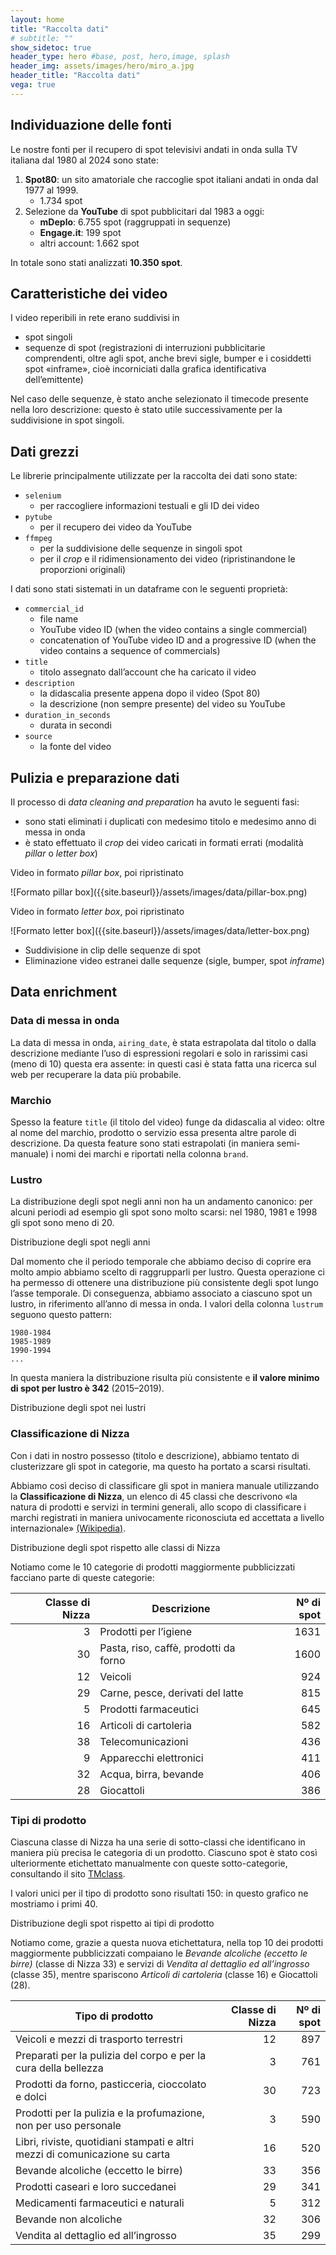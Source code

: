 ```yaml
---
layout: home
title: "Raccolta dati"
# subtitle: ""
show_sidetoc: true
header_type: hero #base, post, hero,image, splash
header_img: assets/images/hero/miro_a.jpg
header_title: "Raccolta dati"
vega: true
---
```


## Individuazione delle fonti

Le nostre fonti per il recupero di spot televisivi andati in onda sulla TV italiana dal 1980 al 2024 sono state:

1. **Spot80**: un sito amatoriale che raccoglie spot italiani andati in onda dal 1977 al 1999.
    - 1.734 spot
2. Selezione da **YouTube** di spot pubblicitari dal 1983 a oggi:
    - **mDeplo**: 6.755 spot (raggruppati in sequenze)
    - **Engage.it**: 199 spot
    - altri account: 1.662 spot

In totale sono stati analizzati **10.350 spot**.

## Caratteristiche dei video

I video reperibili in rete erano suddivisi in

- spot singoli
- sequenze di spot (registrazioni di interruzioni pubblicitarie comprendenti, oltre agli spot, anche brevi sigle,
  bumper e i cosiddetti spot «inframe», cioè incorniciati dalla grafica identificativa dell’emittente)

Nel caso delle sequenze, è stato anche selezionato il timecode presente nella loro descrizione:
questo è stato utile successivamente per la suddivisione in spot singoli.

## Dati grezzi

Le librerie principalmente utilizzate per la raccolta dei dati sono state:

- `selenium`
    - per raccogliere informazioni testuali e gli ID dei video
- `pytube`
    - per il recupero dei video da YouTube
- `ffmpeg`
    - per la suddivisione delle sequenze in singoli spot
    - per il _crop_ e il ridimensionamento dei video (ripristinandone le proporzioni originali)

I dati sono stati sistemati in un dataframe con le seguenti proprietà:

- `commercial_id`
    - file name
    - YouTube video ID (when the video contains a single commercial)
    - concatenation of YouTube video ID and a progressive ID (when the video contains a sequence of commercials)
- `title`
    - titolo assegnato dall’account che ha caricato il video
- `description`
    - la didascalia presente appena dopo il video (Spot 80)
    - la descrizione (non sempre presente) del video su YouTube
- `duration_in_seconds`
    - durata in secondi
- `source`
    - la fonte del video

## Pulizia e preparazione dati

Il processo di _data cleaning and preparation_ ha avuto le seguenti fasi:

- sono stati eliminati i duplicati con medesimo titolo e medesimo anno di messa in onda
- è stato effettuato il _crop_ dei video caricati in formati errati (modalità _pillar_ o _letter box_)

<p class="caption">Video in formato <em>pillar box</em>, poi ripristinato</p>
![Formato pillar box]({{site.baseurl}}/assets/images/data/pillar-box.png)

<p class="caption">Video in formato <em>letter box</em>, poi ripristinato</p>
![Formato letter box]({{site.baseurl}}/assets/images/data/letter-box.png)

- Suddivisione in clip delle sequenze di spot
- Eliminazione video estranei dalle sequenze (sigle, bumper, spot _inframe_)

## Data enrichment

### Data di messa in onda

La data di messa in onda, `airing_date`, è stata estrapolata dal titolo o dalla descrizione mediante l’uso di
espressioni
regolari e solo in rarissimi casi (meno di 10) questa era assente: in questi casi è stata fatta una ricerca sul web per
recuperare la data più probabile.

### Marchio

Spesso la feature `title` (il titolo del video) funge da didascalia al video: oltre al nome del marchio, prodotto o
servizio essa presenta altre parole di descrizione. Da questa feature sono stati estrapolati (in maniera
semi-manuale) i nomi dei marchi e riportati nella colonna `brand`.

### Lustro

La distribuzione degli spot negli anni non ha un andamento canonico: per alcuni periodi ad esempio gli spot sono molto
scarsi: nel 1980, 1981 e 1998 gli spot sono meno di 20.

<p class="caption">
Distribuzione degli spot negli anni
</p>
<vegachart schema-url="{{site.baseurl}}/assets/charts/data_charts/commercial_distribution_per_year.json" style="width: 100%; height:640px;"></vegachart>

Dal momento che il periodo temporale che abbiamo deciso di coprire era molto ampio abbiamo scelto di raggrupparli per
lustro. Questa operazione ci ha permesso di ottenere una distribuzione più consistente degli spot lungo l’asse
temporale. Di conseguenza, abbiamo associato a ciascuno spot un lustro, in riferimento all’anno di messa in onda.
I valori della colonna `lustrum` seguono questo pattern:

```
1980-1984
1985-1989
1990-1994
...
```

In questa maniera la distribuzione risulta più consistente e **il valore minimo di spot per lustro è 342** (2015–2019).

<p class="caption">Distribuzione degli spot nei lustri</p>
<vegachart schema-url="{{site.baseurl}}/assets/charts/data_charts/commercial_distribution_per_lustrum.json" style="width: 100%; height:320px;"></vegachart>

### Classificazione di Nizza

Con i dati in nostro possesso (titolo e descrizione), abbiamo tentato di clusterizzare gli spot in categorie, ma questo
ha portato a scarsi risultati.

Abbiamo così deciso di classificare gli spot in maniera manuale utilizzando la **Classificazione di Nizza**, un elenco
di 45 classi che descrivono «la natura di prodotti e servizi in termini generali, allo scopo di classificare i marchi
registrati in maniera univocamente riconosciuta ed accettata a livello
internazionale» [(Wikipedia)](https://it.wikipedia.org/wiki/Classificazione_di_Nizza).

<p class="caption">
Distribuzione degli spot rispetto alle classi di Nizza
</p>
<vegachart schema-url="{{site.baseurl}}/assets/charts/data_charts/nice_classification_distribution.json" style="width: 100%; height:600px;"></vegachart>

Notiamo come le 10 categorie di prodotti maggiormente pubblicizzati facciano parte di queste categorie:

| Classe di Nizza | Descrizione                           | Nº di spot |
|----------------:|---------------------------------------|-----------:|
|               3 | Prodotti per l’igiene                 |       1631 |
|              30 | Pasta, riso, caffè, prodotti da forno |       1600 |
|              12 | Veicoli                               |        924 |
|              29 | Carne, pesce, derivati del latte      |        815 |
|               5 | Prodotti farmaceutici                 |        645 |
|              16 | Articoli di cartoleria                |        582 |
|              38 | Telecomunicazioni                     |        436 |
|               9 | Apparecchi elettronici                |        411 |
|              32 | Acqua, birra, bevande                 |        406 |
|              28 | Giocattoli                            |        386 |

### Tipi di prodotto

Ciascuna classe di Nizza ha una serie di sotto-classi che identificano in maniera più precisa le categoria di un
prodotto. Ciascuno spot è stato così ulteriormente etichettato manualmente con queste sotto-categorie, consultando il
sito [TMclass](https://euipo.europa.eu/ec2/?lang=it).

I valori unici per il tipo di prodotto sono risultati 150: in questo grafico ne mostriamo i primi 40.

<p class="caption">
Distribuzione degli spot rispetto ai tipi di prodotto
</p>
<vegachart schema-url="{{site.baseurl}}/assets/charts/data_charts/product_type_distribution.json" style="width: 100%; height:600px;"></vegachart>

Notiamo come, grazie a questa nuova etichettatura, nella top 10 dei prodotti maggiormente pubblicizzati compaiano le
_Bevande alcoliche (eccetto le birre)_ (classe di Nizza 33) e servizi di _Vendita al dettaglio ed all’ingrosso_ (classe
35), mentre spariscono _Articoli di cartoleria_ (classe 16) e Giocattoli (28).

| Tipo di prodotto                                                            | Classe di Nizza | Nº di spot | 
|-----------------------------------------------------------------------------|----------------:|-----------:|
| Veicoli e mezzi di trasporto terrestri                                      |              12 |        897 |
| Preparati per la pulizia del corpo e per la cura della bellezza             |               3 |        761 |
| Prodotti da forno, pasticceria, cioccolato e dolci                          |              30 |        723 |
| Prodotti per la pulizia e la profumazione, non per uso personale            |               3 |        590 |
| Libri, riviste, quotidiani stampati e altri mezzi di comunicazione su carta |              16 |        520 |
| Bevande alcoliche (eccetto le birre)                                        |              33 |        356 |
| Prodotti caseari e loro succedanei                                          |              29 |        341 |
| Medicamenti farmaceutici e naturali                                         |               5 |        312 |
| Bevande non alcoliche                                                       |              32 |        306 |
| Vendita al dettaglio ed all’ingrosso                                        |              35 |        299 |
